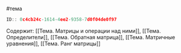 #тема

```javascript
ID:: 0c4cb24c-1614-4ee2-9358-7d0f04de0f97 
```

Содержит: 
[[Тема. Матрицы и операции над ними]],
[[Тема. Определители]],
[[Тема. Обратная матрица]],
[[Тема. Матричные уравнения]],
[[Тема. Ранг матрицы]]
